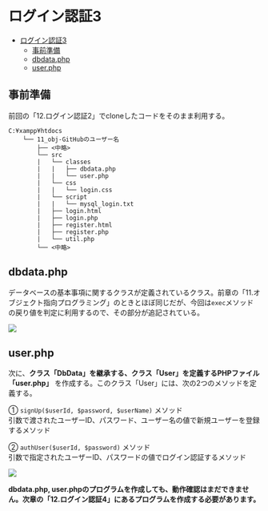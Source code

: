 ﻿# ログイン認証3

- [ログイン認証3](#ログイン認証3)
  - [事前準備](#事前準備)
  - [dbdata.php](#dbdataphp)
  - [user.php](#userphp)

## 事前準備

前回の「12.ログイン認証2」でcloneしたコードをそのまま利用する。

```text
C:¥xampp¥htdocs
    └── 11_obj-GitHubのユーザー名
        ├── <中略>
        └── src
        |   └── classes
        |   |   ├── dbdata.php
        |   |   └── user.php
        |   └── css
        |   |   └── login.css
        |   └── script
        |   |   └── mysql_login.txt
        |   ├── login.html
        |   ├── login.php
        |   ├── register.html
        |   ├── register.php
        |   └── util.php
        └── <中略>
```

<div style="page-break-before:always"></div>

## dbdata.php

データベースの基本事項に関するクラスが定義されているクラス。前章の「11.オブジェクト指向プログラミング」のときとほぼ同じだが、今回は`exec`メソッドの戻り値を判定に利用するので、その部分が追記されている。

![](./images/12/dbdata.png)

<div style="page-break-before:always"></div>

## user.php

次に、**クラス「DbData」を継承する、クラス「User」を定義するPHPファイル「user.php」** を作成する。このクラス「User」には、次の2つのメソッドを定義する。

① `signUp($userId, $password, $userName)` メソッド</br>
引数で渡されたユーザーID、パスワード、ユーザー名の値で新規ユーザーを登録するメソッド

② `authUser($userId, $password)` メソッド</br>
引数で指定されたユーザーID、パスワードの値でログイン認証するメソッド

![](./images/12/user.png)

**dbdata.php, user.phpのプログラムを作成しても、動作確認はまだできません。次章の「12.ログイン認証4」にあるプログラムを作成する必要があります。**
